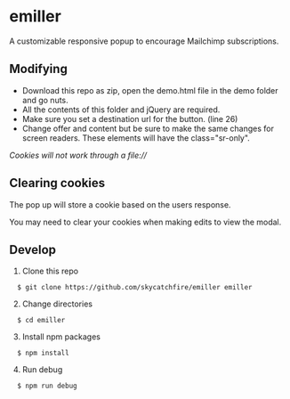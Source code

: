 # emiller
A customizable responsive popup to encourage Mailchimp subscriptions.

## Modifying 
- Download this repo as zip, open the demo.html file in the demo folder and go nuts.
- All the contents of this folder and jQuery are required.
- Make sure you set a destination url for the button. (line 26)
- Change offer and content but be sure to make the same changes for screen readers. These elements will have the class="sr-only".

*Cookies will not work through a file://*

## Clearing cookies
The pop up will store a cookie based on the users response.

You may need to clear your cookies when making edits to view the modal.

## Develop

1. Clone this repo

```
  $ git clone https://github.com/skycatchfire/emiller emiller
```

2. Change directories

```
  $ cd emiller
```

3. Install npm packages

```
  $ npm install
```

4. Run debug

```
  $ npm run debug
```
